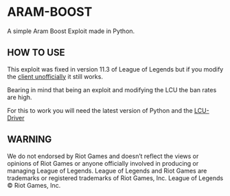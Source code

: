 # ARAM-BOOST
 A simple Aram Boost Exploit made in Python.
 
## HOW TO USE
This exploit was fixed in version 11.3 of League of Legends but if you modify the [client unofficially](https://drive.google.com/file/d/18_9qZgah33oA9aJioE55hChmewXEPqbm/edit) it still works.

Bearing in mind that being an exploit and modifying the LCU the ban rates are high.


For this to work you will need the latest version of Python and the [LCU-Driver](https://github.com/sousa-andre/lcu-driver)

## WARNING
We do not endorsed by Riot Games and doesn’t reflect the views or opinions of Riot Games or anyone officially involved in producing or managing League of Legends. League of Legends and Riot Games are trademarks or registered trademarks of Riot Games, Inc. League of Legends © Riot Games, Inc.
